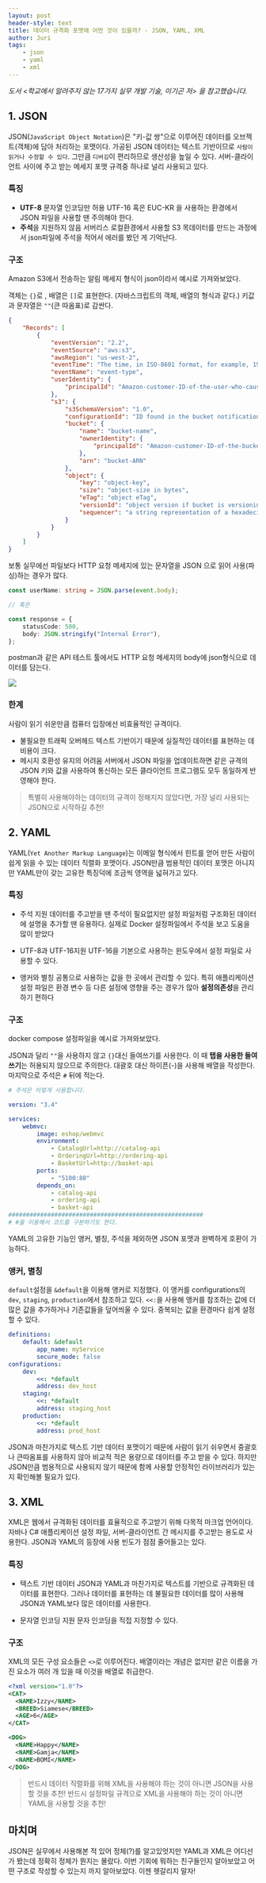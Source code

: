 ```yaml
---
layout: post
header-style: text
title: 데이터 규격화 포맷에 어떤 것이 있을까? - JSON, YAML, XML
author: Juri
tags:
    - json
    - yaml
    - xml
---
```


<i>도서 <학교에서 알려주지 않는 17가지 실무 개발 기술, 이기곤 저> 을 참고했습니다.</i>

## 1. JSON

JSON(`JavaScript Object Notation`)은 "키-값 쌍"으로 이루어진 데이터를 오브젝트(객체)에 담아 처리하는 포맷이다. 가공된 JSON 데이터는 텍스트 기반이므로 `사람이 읽거나 수정할 수 있다`. 그만큼 `디버깅`이 편리하므로 생산성을 높일 수 있다. 서버-클라이언트 사이에 주고 받는 메세지 포맷 규격중 하나로 널리 사용되고 있다.

### 특징

-   **UTF-8** 문자열 인코딩만 허용
    UTF-16 혹은 EUC-KR 을 사용하는 환경에서 JSON 파일을 사용할 땐 주의해야 한다.
-   **주석**을 지원하지 않음
    서버리스 로컬환경에서 사용할 S3 목데이터를 만드는 과정에서 json파일에 주석을 적어서 에러를 봤던 게 기억난다.

### 구조

Amazon S3에서 전송하는 알림 메세지 형식이 json이라서 예시로 가져와보았다.

객체는 `{}`로 , 배열은 `[]`로 표현한다. (자바스크립트의 객체, 배열의 형식과 같다.) 키값과 문자열은 `""`(큰 따옴표)로 감싼다.

```json
{
    "Records": [
        {
            "eventVersion": "2.2",
            "eventSource": "aws:s3",
            "awsRegion": "us-west-2",
            "eventTime": "The time, in ISO-8601 format, for example, 1970-01-01T00:00:00.000Z, when Amazon S3 finished processing the request",
            "eventName": "event-type",
            "userIdentity": {
                "principalId": "Amazon-customer-ID-of-the-user-who-caused-the-event"
            },
            "s3": {
                "s3SchemaVersion": "1.0",
                "configurationId": "ID found in the bucket notification configuration",
                "bucket": {
                    "name": "bucket-name",
                    "ownerIdentity": {
                        "principalId": "Amazon-customer-ID-of-the-bucket-owner"
                    },
                    "arn": "bucket-ARN"
                },
                "object": {
                    "key": "object-key",
                    "size": "object-size in bytes",
                    "eTag": "object eTag",
                    "versionId": "object version if bucket is versioning-enabled, otherwise null",
                    "sequencer": "a string representation of a hexadecimal value used to determine event sequence, only used with PUTs and DELETEs"
                }
            }
        }
    ]
}
```

보통 실무에선 파일보다 HTTP 요청 메세지에 있는 문자열을 JSON 으로 읽어 사용(파싱)하는 경우가 많다.

```ts
const userName: string = JSON.parse(event.body);

// 혹은

const response = {
    statusCode: 500,
    body: JSON.stringify("Internal Error"),
};
```

postman과 같은 API 테스트 툴에서도 HTTP 요청 메세지의 body에 json형식으로 데이터를 담는다.

![](/img/in-post/json1.png)

### 한계

사람이 읽기 쉬운만큼 컴퓨터 입장에선 비효율적인 규격이다.

-   불필요한 트래픽 오버헤드
    텍스트 기반이기 때문에 실질적인 데이터를 표현하는 데 비용이 크다.
-   메시지 호환성 유지의 어려움
    서버에서 JSON 파일을 업데이트하면 같은 규격의 JSON 키와 값을 사용하여 통신하는 모든 클라이언트 프로그램도 모두 동일하게 반영해야 한다.

> 특별히 사용해야하는 데이터의 규격이 정해지지 않았다면, 가장 널리 사용되는 JSON으로 시작하길 추천!

## 2. YAML

YAML(`Yet Another Markup Language`)는 이메일 형식에서 힌트를 얻어 만든 사람이 쉽게 읽을 수 있는 데이터 직렬화 포맷이다. JSON만큼 범용적인 데이터 포맷은 아니지만 YAML만이 갖는 고유한 특징덕에 조금씩 영역을 넓혀가고 있다.

### 특징

-   주석 지원
    데이터를 주고받을 땐 주석이 필요없지만 설정 파일처럼 구조화된 데이터에 설명을 추가할 땐 유용하다. 실제로 Docker 설정파일에서 주석을 보고 도움을 많이 받았다
-   UTF-8과 UTF-16지원
    UTF-16을 기본으로 사용하는 윈도우에서 설정 파일로 사용할 수 있다.

-   앵커와 별칭
    공통으로 사용하는 값을 한 곳에서 관리할 수 있다. 특히 애플리케이션 설정 파일은 환경 변수 등 다른 설정에 영향을 주는 경우가 많아 **설정의존성**을 관리하기 편하다

### 구조

docker compose 설정파일을 예시로 가져와보았다.

JSON과 달리 `""`을 사용하지 않고 `{}`대신 들여쓰기를 사용한다. 이 때 **탭을 사용한 들여쓰기**는 허용되지 않으므로 주의한다. 대괄호 대신 하이픈(-)을 사용해 배열을 작성한다. 마지막으로 주석은 `#` 뒤에 적는다.

```yaml
# 주석은 이렇게 사용합니다.

version: "3.4"

services:
    webmvc:
        image: eshop/webmvc
        environment:
            - CatalogUrl=http://catalog-api
            - OrderingUrl=http://ordering-api
            - BasketUrl=http://basket-api
        ports:
            - "5100:80"
        depends_on:
            - catalog-api
            - ordering-api
            - basket-api
#######################################################
# #을 이용해서 코드를 구분하기도 한다.
```

YAML의 고유한 기능인 앵커, 별칭, 주석을 제외하면 JSON 포맷과 완벽하게 호환이 가능하다.

### 앵커, 별칭

`default`설정을 `&default`을 이용해 앵커로 지정했다. 이 앵커를 configurations의 `dev`, `staging`, `production`에서 참조하고 있다.
`<<:`을 사용해 앵커를 참조하는 값에 더 많은 값을 추가하거나 기존값들을 덮어씌울 수 있다. 중복되는 값을 환경마다 쉽게 설정할 수 있다.

```yaml
definitions:
    default: &default
        app_name: myService
        secure_mode: false
configurations:
    dev:
        <<: *default
        address: dev_host
    staging:
        <<: *default
        address: staging_host
    production:
        <<: *default
        address: prod_host
```

JSON과 마찬가지로 텍스트 기반 데이터 포맷이기 때문에 사람이 읽기 쉬우면서 중괄호나 큰따옴표를 사용하지 않아 비교적 적은 용량으로 데이터를 주고 받을 수 있다. 하지만 JSON만큼 범용적으로 사용되지 않기 때문에 함께 사용할 안정적인 라이브러리가 있는지 확인해볼 필요가 있다.

## 3. XML

XML은 웹에서 규격화된 데이터를 효율적으로 주고받기 위해 다목적 마크업 언어이다. 자바나 C# 애플리케이션 설정 파일, 서버-클라이언트 간 메시지를 주고받는 용도로 사용한다. JSON과 YAML의 등장에 사용 빈도가 점점 줄어들고는 있다.

### 특징

-   텍스트 기반 데이터
    JSON과 YAML과 마찬가지로 텍스트를 기반으로 규격화된 데이터를 표현한다. 그러나 데이터를 표현하는 데 불필요한 데이터를 많이 사용해 JSON과 YAML보다 많은 데이터를 사용한다.

-   문자열 인코딩 지원
    문자 인코딩을 직접 지정할 수 있다.

### 구조

XML의 모든 구성 요소들은 `<>`로 이루어진다. 배열이라는 개념은 없지만 같은 이름을 가진 요소가 여러 개 있을 때 이것을 배열로 취급한다.

```xml
<?xml version="1.0"?>
<CAT>
  <NAME>Izzy</NAME>
  <BREED>Siamese</BREED>
  <AGE>6</AGE>
</CAT>

<DOG>
  <NAME>Happy</NAME>
  <NAME>Gamja</NAME>
  <NAME>BOMI</NAME>
</DOG>
```

> 반드시 데이터 직렬화를 위해 XML을 사용해야 하는 것이 아니면 JSON을 사용할 것을 추천!
> 반드시 설정파일 규격으로 XML을 사용해야 하는 것이 아니면 YAML을 사용할 것을 추천!

## 마치며

JSON은 실무에서 사용해본 적 있어 정체(?)를 알고있엇지만 YAML과 XML은 어디선가 봤는데 정확히 정체가 뭔지는 몰랐다. 이번 기회에 뭐하는 친구들인지 알아보았고 어떤 구조로 작성할 수 있는지 까지 알아보았다. 이젠 헷갈리지 말자!

